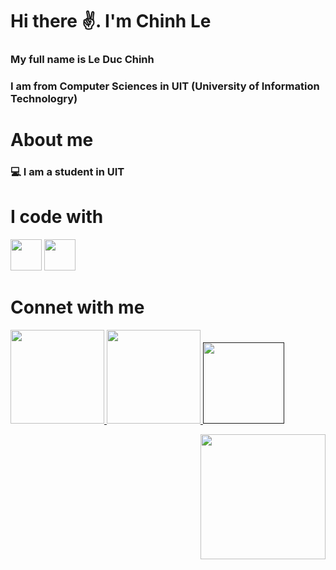 <h1><strong> Hi there ✌️. I'm Chinh Le </strong></h1>
<h3> My full name is Le Duc Chinh </h3>
<h3> I am from Computer Sciences in UIT (University of Information Technologry) </h3>

<h1><strong> About me </strong></h1>
<h3> 💻 I am a student in UIT

<h3> 

<h1><strong> I code with </strong></h1>


<img src="https://upload.wikimedia.org/wikipedia/commons/thumb/1/18/ISO_C%2B%2B_Logo.svg/1822px-ISO_C%2B%2B_Logo.svg.png" width="50">
<img src="https://upload.wikimedia.org/wikipedia/commons/thumb/c/c3/Python-logo-notext.svg/1200px-Python-logo-notext.svg.png" width="50">

<h1><strong> Connet with me </strong></h1>

<a href = "https://www.facebook.com/DucChinh.Le2k6"> <img src = "https://img.shields.io/badge/-Facebook-blue?style=flat-square&labelColor=blue&logo=facebook&logoColor=white/" width = '150'> </a>
<a href = "https://www.instagram.com/lcduc.c.21/"> <img src = "https://img.shields.io/static/v1?message=Instagram&logo=instagram&label=&color=E4405F&logoColor=white&labelColor=&style=for-the-badge" width = '150'> </a>
<a href = ""> <img src = "https://img.shields.io/static/v1?message=Discord&logo=discord&label=&color=7289DA&logoColor=white&labelColor=&style=for-the-badge" width = '130'> </a>

<img align='right' src="https://media2.giphy.com/media/v1.Y2lkPTc5MGI3NjExdmp3ZXhqdTIyMW8wYXFkMW5qeXkzY2sycXU4bGs2NDQ3bnRteXJhciZlcD12MV9pbnRlcm5hbF9naWZfYnlfaWQmY3Q9Zw/25Itcrcuwkyq3ohubJ/giphy.webp" width="200">